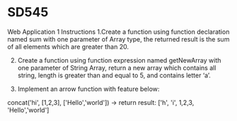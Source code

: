 # SD545
Web Application 1
Instructions
1.Create a function using function declaration named sum with one parameter of Array type, the
returned result is the sum of all elements which are greater than 20.

2. Create a function using function expression named getNewArray with one parameter of String
Array, return a new array which contains all string, length is greater than and equal to 5, and
contains letter ‘a’.

3. Implement an arrow function with feature below:

concat('hi', [1,2,3], ['Hello','world']) -> return result: ['h', 'i', 1,2,3, 'Hello','world']
